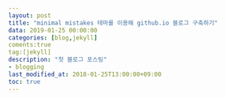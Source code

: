 ```yaml
---
layout: post
title: "minimal mistakes 테마를 이용해 github.io 블로그 구축하기"
data: 2019-01-25 00:00:00
categories: [blog,jekyll]
coments:true
tag:[jekyll]
description: "첫 블로그 포스팅"
- blogging
last_modified_at: 2018-01-25T13:00:00+09:00
toc: true
---
```



